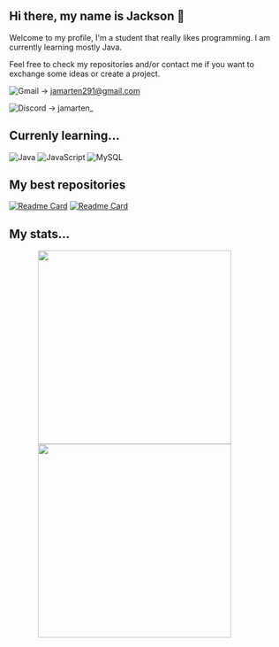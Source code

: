 ## Hi there, my name is Jackson 👋

Welcome to my profile, I'm a student that really likes programming. I am currently learning mostly Java.

Feel free to check my repositories and/or contact me if you want to exchange some ideas or create a project.

![Gmail](https://img.icons8.com/ios-filled/20/D14836/gmail-new.png) -> jamarten291@gmail.com

![Discord](https://img.icons8.com/ios-filled/20/5865F2/discord-logo.png) -> jamarten_


## Currenly learning...
![Java](https://img.shields.io/badge/Java-17-blue?style=for-the-badge&logo=openjdk&logoColor=white)
![JavaScript](https://img.shields.io/badge/JavaScript-ES6-yellow?style=for-the-badge&logo=javascript&logoColor=black)
![MySQL](https://img.shields.io/badge/MySQL-8.0-blue?style=for-the-badge&logo=mysql&logoColor=white)


## My best repositories
[![Readme Card](https://github-readme-stats.vercel.app/api/pin/?username=jamarten291&repo=javascript-stuff&theme=tokyonight)](https://github.com/jamarten291/javascript-stuff)
[![Readme Card](https://github-readme-stats.vercel.app/api/pin/?username=jamarten291&repo=1-dam-java-projects&theme=tokyonight)](https://github.com/jamarten291/1-dam-java-projects)


## My stats...
<div style="
      width: 400px;
      display: block;
      margin-left: auto;
      margin-right: auto;
    ">
  <a href="https://github.com/anuraghazra/convoychat">
    <img height=350 align="center" src="https://github-readme-stats.vercel.app/api/top-langs/?username=jamarten291&size_weight=0.5&count_weight=0.5&layout=pie&theme=radical" />
    <img width="350" align="center" src="https://github-readme-stats.vercel.app/api?username=jamarten291&show_icons=true&include_all_commits=true&hide_border=true&number_format=long&show=reviews,prs_merged,prs_merged_percentage&theme=radical" />
    <br>
  </a>
</div>

